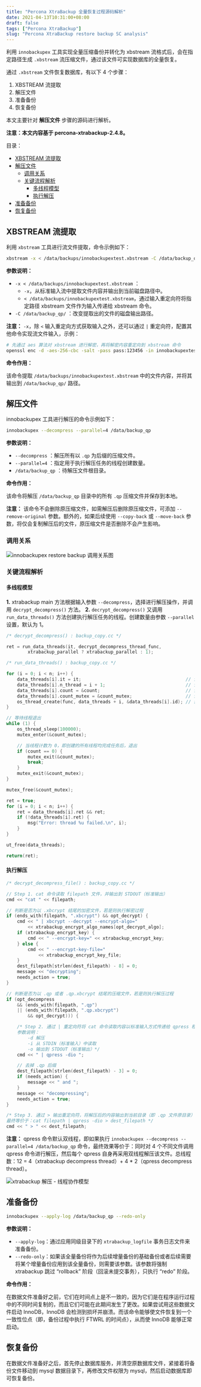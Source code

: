 ```yaml
---
title: "Percona XtraBackup 全量恢复过程源码解析"
date: 2021-04-13T10:31:00+08:00
draft: false
tags: ["Percona XtraBackup"]
slug: "Percona XtraBackup restore backup SC analysis"
---
```


利用 `innobackupex` 工具实现全量压缩备份并转化为 xbstream 流格式后，会在指定路径生成 `.xbstream` 流压缩文件，通过该文件可实现数据库的全量恢复。

通过 `.xbstream` 文件恢复数据库，有以下 4 个步骤：

1. XBSTREAM 流提取
2. 解压文件
3. 准备备份
4. 恢复备份

本文主要针对 **解压文件** 步骤的源码进行解析。

**注意：本文内容基于 percona-xtrabackup-2.4.8。**

目录：

- [XBSTREAM 流提取](#xbstream-流提取)
- [解压文件](#解压文件)
  - [调用关系](#调用关系)
  - [关键流程解析](#关键流程解析)
    - [多线程模型](#多线程模型)
    - [执行解压](#执行解压)
- [准备备份](#准备备份)
- [恢复备份](#恢复备份)

## XBSTREAM 流提取

利用 `xbstream` 工具进行流文件提取，命令示例如下：

```bash
xbstream -x < /data/backups/innobackupextest.xbstream -C /data/backup_qp/
```

**参数说明：**

* `-x < /data/backups/innobackupextest.xbstream` ：
  * `-x`，从标准输入流中提取文件内容并输出到当前磁盘路径中。
  * `< /data/backups/innobackupextest.xbstream`，通过输入重定向符将指定路径 xbstream 文件作为输入传递给 xbstream 命令。
* `-C /data/backup_qp/` ：改变提取出的文件的磁盘输出路径。

**注意：** `-x`，除 `<` 输入重定向方式获取输入之外，还可以通过 `|` 重定向符，配置其他命令实现流文件输入，示例：

```bash
# 先通过 aes 算法对 xbstream 进行解密，再将解密内容重定向到 xbstream 命令
openssl enc -d -aes-256-cbc -salt -pass pass:123456 -in innobackupextest.xbstream.encrypt | xbstream -x -C /data/backup_qp
```

**命令作用：**

该命令提取 `/data/backups/innobackupextest.xbstream` 中的文件内容，并将其输出到 `/data/backup_qp/` 路径。

## 解压文件

innobackupex 工具进行解压的命令示例如下：

```bash
innobackupex --decompress --parallel=4 /data/backup_qp
```

**参数说明：**

* `--decompress` ：解压所有以 `.qp` 为后缀的压缩文件。
* `--parallel=4` ：指定用于执行解压任务的线程创建数量。
* `/data/backup_qp` ：待解压文件根目录。

**命令作用：**

该命令将解压 `/data/backup_qp` 目录中的所有 `.qp` 压缩文件并保存到本地。

**注意：** 该命令不会删除原压缩文件，如需解压后删除原压缩文件，可添加 `--remove-original` 参数。额外的，如果后续使用 `--copy-back` 或 `--move-back` 参数，将仅会复制解压后的文件，原压缩文件是否删除不会产生影响。

### 调用关系

![innobackupex restore backup 调用关系图](https://yulan-img-work.oss-cn-beijing.aliyuncs.com/img/20220102145628.png)

### 关键流程解析

#### 多线程模型

**1\.** xtrabackup main 方法根据输入参数 `--decompress`，选择进行解压操作，并调用 `decrypt_decompress()` 方法。
**2\.** `decrypt_decompress()` 又调用 `run_data_threads()` 方法创建执行解压任务的线程。创建数量由参数 `--parallel` 设置，默认为 1。

```cpp
/* decrypt_decompress() : backup_copy.cc */

ret = run_data_threads(it, decrypt_decompress_thread_func,
		xtrabackup_parallel ? xtrabackup_parallel : 1);
```

```cpp
/* run_data_threads() : backup_copy.cc */

for (i = 0; i < n; i++) {
    data_threads[i].it = it;                                       // 设置文件迭代器（多线程共享）
    data_threads[i].n_thread = i + 1;                              // 设置线程序号
    data_threads[i].count = &count;                                // 设置线程计数（多线程共享）
    data_threads[i].count_mutex = &count_mutex;                    // 设置计数互斥量（多线程共享）
    os_thread_create(func, data_threads + i, &data_threads[i].id); // 创建线程
}

// 等待线程退出
while (1) {
    os_thread_sleep(100000);
    mutex_enter(&count_mutex);

    // 当线程计数为 0，即创建的所有线程均完成任务后，退出
    if (count == 0) {
        mutex_exit(&count_mutex);
        break;
    }
    mutex_exit(&count_mutex);
}

mutex_free(&count_mutex);

ret = true;
for (i = 0; i < n; i++) {
    ret = data_threads[i].ret && ret;
    if (!data_threads[i].ret) {
        msg("Error: thread %u failed.\n", i);
    }
}

ut_free(data_threads);

return(ret);
```

#### 执行解压

```cpp
/* decrypt_decompress_file() : backup_copy.cc */

// Step 1. cat 命令读取 filepath 文件，并输出到 STDOUT（标准输出）
cmd << "cat " << filepath;

// 判断是否为以 .xbcrypt 结尾的加密文件，若是则执行解密过程
if (ends_with(filepath, ".xbcrypt") && opt_decrypt) {
    cmd << " | xbcrypt --decrypt --encrypt-algo="
        << xtrabackup_encrypt_algo_names[opt_decrypt_algo];
    if (xtrabackup_encrypt_key) {
        cmd << " --encrypt-key=" << xtrabackup_encrypt_key;
    } else {
        cmd << " --encrypt-key-file="
            << xtrabackup_encrypt_key_file;
    }
    dest_filepath[strlen(dest_filepath) - 8] = 0;
    message << "decrypting";
    needs_action = true;
}

// 判断是否为以 .qp 或者 .qp.xbcrypt 结尾的压缩文件，若是则执行解压过程
if (opt_decompress
    && (ends_with(filepath, ".qp")
    || (ends_with(filepath, ".qp.xbcrypt")
        && opt_decrypt))) {

    /* Step 2. 通过 | 重定向符将 cat 命令读取内容以标准输入方式传递给 qpress 程序，进行解压
    参数说明：
        -d 解压
        -i 从 STDIN（标准输入）中读取
        -o 输出到 STDOUT（标准输出）*/
    cmd << " | qpress -dio ";

    // 去掉 .qp 后缀
    dest_filepath[strlen(dest_filepath) - 3] = 0;
    if (needs_action) {
        message << " and ";
    }
    message << "decompressing";
    needs_action = true;
}

/* Step 3. 通过 > 输出重定向符，将解压后的内容输出到当前目录（即 .qp 文件原目录）
最终等价于：cat filepath | qpress -dio > dest_filepath */
cmd << " > " << dest_filepath;
```

**注意：** qpress 命令默认双线程，即如果执行 `innobackupex --decompress --parallel=4 /data/backup_qp` 命令，最终效果等价于：同时对 4 个不同文件调用 qpress 命令进行解压，然后每个 qpress 自身再采用双线程解压该文件。总线程数：12 = 4（xtrabackup decompress thread）+ 4 * 2（qpress decompress thread）。

![xtrabackup 解压 - 线程协作模型](https://yulan-img-work.oss-cn-beijing.aliyuncs.com/img/hR4bDzAESPeVufw.png)

## 准备备份

```bash
innobackupex --apply-log /data/backup_qp --redo-only
```

**参数说明：**

* `--apply-log`：通过应用同级目录下的 `xtrabackup_logfile` 事务日志文件来准备备份。
* `--redo-only`：如果该全量备份将作为后续增量备份的基础备份或者后续需要将某个增量备份应用到该全量备份，则需要该参数。该参数将强制 xtrabackup 跳过 “rollback” 阶段（回滚未提交事务），只执行 “redo” 阶段。

**命令作用：**

在数据文件准备好之前，它们在时间点上是不一致的，因为它们是在程序运行过程中的不同时间复制的，而且它们可能在此期间发生了更改。如果尝试用这些数据文件启动 InnoDB，InnoDB 会检测到损坏并崩溃。而该命令能够使文件恢复到一个一致性位点（即，备份过程中执行 FTWRL 的时间点），从而使 InnoDB 能够正常启动。

## 恢复备份

在数据文件准备好之后，首先停止数据库服务，并清空原数据库文件，紧接着将备份文件移动到 mysql 数据目录下，再修改文件权限为 mysql，然后启动数据库即可恢复备份。
